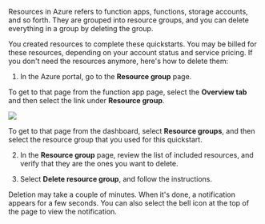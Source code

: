 
Resources in Azure refers to function apps, functions, storage accounts, and so forth. They are grouped into resource groups, and you can delete everything in a group by deleting the group.

You created resources to complete these quickstarts. You may be billed for these resources, depending on your account status and service pricing. If you don't need the resources anymore, here's how to delete them:

1. In the Azure portal, go to the **Resource group** page.

To get to that page from the function app page, select the **Overview tab** and then select the link under **Resource group**.

![](https://github.com/fenago/katacoda-scenarios/raw/master/azure-functions/azure-functions-timer/steps/6/clean.JPG)

To get to that page from the dashboard, select **Resource groups**, and then select the resource group that you used for this quickstart.

2. In the **Resource group** page, review the list of included resources, and verify that they are the ones you want to delete.

3. Select **Delete resource group**, and follow the instructions.

Deletion may take a couple of minutes. When it's done, a notification appears for a few seconds. You can also select the bell icon at the top of the page to view the notification.